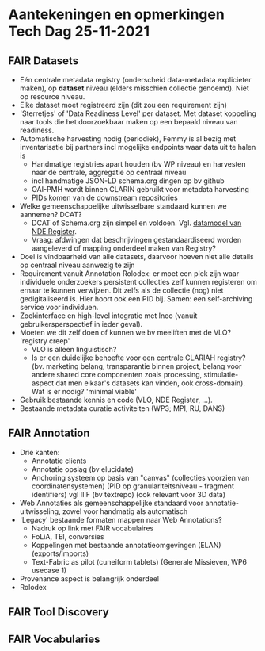 # Aantekeningen en opmerkingen Tech Dag 25-11-2021

## FAIR Datasets

* Eén centrale metadata registry (onderscheid data-metadata explicieter maken), op **dataset** niveau (elders misschien collectie genoemd). Niet op resource niveau.
* Elke dataset moet registreerd zijn (dit zou een requirement zijn)
* 'Sterretjes' of 'Data Readiness Level' per dataset. Met dataset koppeling naar tools die het doorzoekbaar maken op een bepaald niveau van readiness.
* Automatische harvesting nodig (periodiek), Femmy is al bezig met inventarisatie bij partners incl mogelijke endpoints waar data uit te halen is
    * Handmatige registries apart houden (bv WP niveau) en harvesten naar de centrale, aggregatie op centraal niveau
    * incl handmatige JSON-LD schema.org dingen op bv github
    * OAI-PMH wordt binnen CLARIN gebruikt voor metadata harvesting
    * PIDs komen van de downstream repositories
* Welke gemeenschappelijke uitwisselbare standaard kunnen we aannemen? DCAT?
    * DCAT of Schema.org zijn simpel en voldoen. Vgl. [datamodel van NDE Register](https://github.com/netwerk-digitaal-erfgoed/dataset-register#data-model).
    * Vraag: afdwingen dat beschrijvingen gestandaardiseerd worden aangeleverd of mapping onderdeel maken van Registry?
* Doel is vindbaarheid van alle datasets, daarvoor hoeven niet alle details op centraal niveau aanwezig te zijn
* Requirement vanuit Annotation Rolodex: er moet een plek zijn waar individuele onderzoekers persistent collecties zelf kunnen registeren om ernaar te kunnen verwijzen. Dit zelfs als de collectie (nog) niet gedigitaliseerd is. Hier hoort ook een PID bij. Samen: een self-archiving service voor individuen.
* Zoekinterface en high-level integratie met Ineo (vanuit gebruikersperspectief in ieder geval).
* Moeten we dit zelf doen of kunnen we bv meeliften met de VLO? 'registry creep'
    * VLO is alleen linguistisch?
    * Is er een duidelijke behoefte voor een centrale CLARIAH registry? (bv. marketing belang, transparantie binnen project, belang voor andere shared core componenten zoals processing, stimulatie-aspect dat men elkaar's datasets kan vinden, ook cross-domain). Wat is er nodig? 'minimal viable'
* Gebruik bestaande kennis en code (VLO, NDE Register, …).
* Bestaande metadata curatie activiteiten (WP3; MPI, RU, DANS)

## FAIR Annotation

* Drie kanten:
    * Annotatie clients
    * Annotatie opslag (bv elucidate)
    * Anchoring systeem op basis van "canvas" (collecties voorzien van coordinatensystemen)
      (PID op granulariteitsniveau - fragment identifiers)
      vgl IIIF (bv textrepo) (ook relevant voor 3D data)
* Web Annotaties als gemeenschappelijke standaard voor annotatie-uitwisseling, zowel voor handmatig als automatisch
* 'Legacy' bestaande formaten mappen naar Web Annotations?
     * Nadruk op link met FAIR vocabulaires
     * FoLiA, TEI, conversies
     * Koppelingen met bestaande annotatieomgevingen (ELAN) (exports/imports)
     * Text-Fabric as pilot (cuneiform tablets) (Generale Missieven, WP6 usecase 1)
* Provenance aspect is belangrijk onderdeel
* Rolodex


## FAIR Tool Discovery

## FAIR Vocabularies
